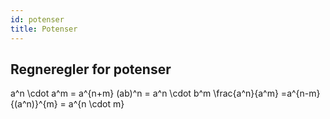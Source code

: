 ```yaml
---
id: potenser
title: Potenser
---
```


## Regneregler for potenser

<la-tex  leqno="true" displaymode="true"> a^n \cdot a^m = a^{n+m} </la-tex>
<la-tex  leqno="true" displaymode="true">(ab)^n = a^n \cdot b^m</la-tex>
<la-tex  leqno="true" displaymode="true">\frac{a^n}{a^m} =a^{n-m}</la-tex>
<la-tex  leqno="true" displaymode="true">{(a^n)}^{m} = a^{n \cdot m}</la-tex>